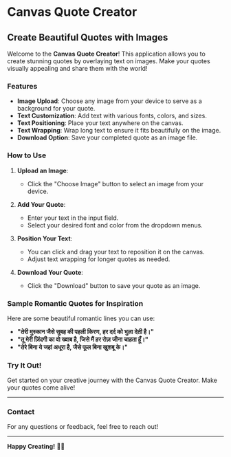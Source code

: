 # Canvas Quote Creator

## Create Beautiful Quotes with Images

Welcome to the **Canvas Quote Creator**! This application allows you to create stunning quotes by overlaying text on images. Make your quotes visually appealing and share them with the world!

### Features

- **Image Upload**: Choose any image from your device to serve as a background for your quote.
- **Text Customization**: Add text with various fonts, colors, and sizes.
- **Text Positioning**: Place your text anywhere on the canvas.
- **Text Wrapping**: Wrap long text to ensure it fits beautifully on the image.
- **Download Option**: Save your completed quote as an image file.

### How to Use

1. **Upload an Image**:
   - Click the "Choose Image" button to select an image from your device.
   
2. **Add Your Quote**:
   - Enter your text in the input field.
   - Select your desired font and color from the dropdown menus.

3. **Position Your Text**:
   - You can click and drag your text to reposition it on the canvas.
   - Adjust text wrapping for longer quotes as needed.

4. **Download Your Quote**:
   - Click the "Download" button to save your quote as an image.

### Sample Romantic Quotes for Inspiration

Here are some beautiful romantic lines you can use:

- **"तेरी मुस्कान जैसे सुबह की पहली किरण, हर दर्द को भुला देती है।"**
- **"तू मेरी ज़िंदगी का वो ख्वाब है, जिसे मैं हर रोज़ जीना चाहता हूँ।"**
- **"तेरे बिना ये जहां अधूरा है, जैसे फूल बिना खुशबू के।"**

### Try It Out!

Get started on your creative journey with the Canvas Quote Creator. Make your quotes come alive!

---

### Contact

For any questions or feedback, feel free to reach out!

---

**Happy Creating!** 🎨✨
